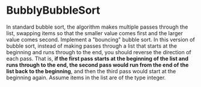 ﻿# BubblyBubbleSort

In standard bubble sort, the algorithm makes multiple passes through the list, swapping items so that the smaller value comes first and the larger value comes second.
Implement a "bouncing" bubble sort. In this version of bubble sort, instead of making passes through a list that starts at the beginning and runs through to the end, you should reverse the direction of each pass. 
That is, <b>if the first pass starts at the beginning of the list and runs through to the end, the second pass would run from the end of the list back to the beginning</b>, and then the third pass would start at the beginning again.
Assume items in the list are of the type integer.

